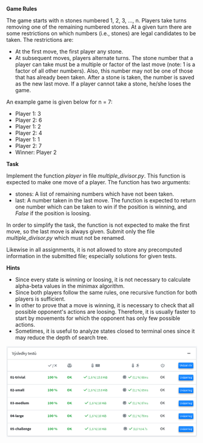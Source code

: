 **Game Rules**

The game starts with n stones numbered 1, 2, 3, ..., n. Players take turns removing one of the remaining numbered stones. At a given turn there are some restrictions on which numbers (i.e., stones) are legal candidates to be taken. The restrictions are:

* At the first move, the first player any stone.
* At subsequent moves, players alternate turns. The stone number that a player can take must be a multiple or factor of the last move (note: 1 is a factor of all other numbers). Also, this number may not be one of those that has already been taken. After a stone is taken, the number is saved as the new last move. If a player cannot take a stone, he/she loses the game.

An example game is given below for n = 7:
* Player 1: 3
* Player 2: 6
* Player 1: 2
* Player 2: 4
* Player 1: 1
* Player 2: 7
* Winner: Player 2

**Task**

Implement the function *player* in file *multiple_divisor.py*. This function is expected to make one move of a player. The function has two arguments:
* stones: A list of remaining numbers which have not been taken.
* last: A number taken in the last move.
The function is expected to return one number which can be taken to win if the position is winning, and *False* if the position is loosing.

In order to simplify the task, the function is not expected to make the first move, so the last move is always given. Submit only the file *multiple_divisor.py* which must not be renamed.

Likewise in all assignments, it is not allowed to store any precomputed information in the submitted file; especially solutions for given tests.

**Hints**

* Since every state is winning or loosing, it is not necessary to calculate alpha-beta values in the minimax algorithm.
* Since both players follow the same rules, one recursive function for both players is sufficient.
* In other to prove that a move is winning, it is necessary to check that all possible opponent's actions are loosing.
  Therefore, it is usually faster to start by movements for which the opponent has only few possible actions.
* Sometimes, it is useful to analyze states closed to terminal ones since it may reduce the depth of search tree.

![evaluation](reference_evaluation_on_recodex.png "Evaluation of a reference solution on recodex")
